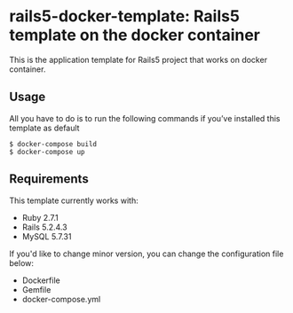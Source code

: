 # rails5-docker-template: Rails5 template on the docker container

This is the application template for Rails5 project that works on docker container.

## Usage

All you have to do is to run the following commands if you’ve installed this template as default 

```
$ docker-compose build
$ docker-compose up
```

## Requirements

This template currently works with:

- Ruby 2.7.1
- Rails 5.2.4.3
- MySQL 5.7.31

If you'd like to change minor version,  you can change the configuration file below:

- Dockerfile
- Gemfile
- docker-compose.yml

